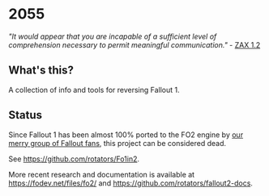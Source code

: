 # 2055
*"It would appear that you are incapable of a sufficient level of comprehension necessary to permit meaningful communication."* - [ZAX 1.2](https://fallout.gamepedia.com/ZAX_1.2)

## What's this?
A collection of info and tools for reversing Fallout 1.

## Status ##
Since Fallout 1 has been almost 100% ported to the FO2 engine by [our merry group of Fallout fans](https://github.com/rotators), this project can be considered dead.

See https://github.com/rotators/Fo1in2.

More recent research and documentation is available at https://fodev.net/files/fo2/ and https://github.com/rotators/fallout2-docs.

